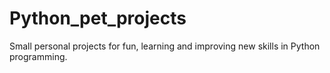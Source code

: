 # Python_pet_projects
Small personal projects for fun, learning and improving new skills in Python programming.
